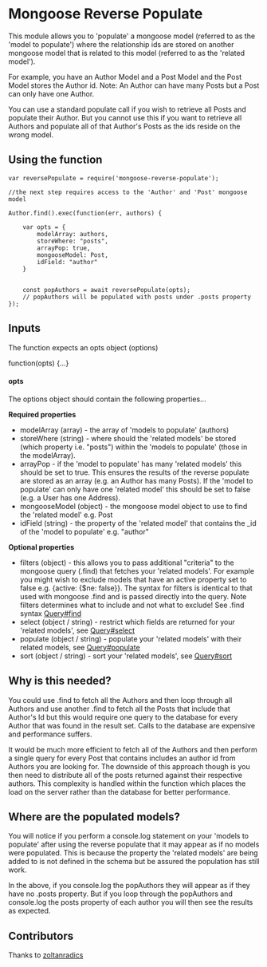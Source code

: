 # Mongoose Reverse Populate

This module allows you to 'populate' a mongoose model (referred to as the 'model to populate') where the relationship ids are stored on another mongoose model that is related to this model (referred to as the 'related model').

For example, you have an Author Model and a Post Model and the Post Model stores the Author id.
Note: An Author can have many Posts but a Post can only have one Author.

You can use a standard populate call if you wish to retrieve all Posts and populate their Author. But you cannot use this if you want to retrieve all Authors and populate all of that Author's Posts as the ids reside on the wrong model.

## Using the function

```
var reversePopulate = require('mongoose-reverse-populate');

//the next step requires access to the 'Author' and 'Post' mongoose model

Author.find().exec(function(err, authors) {

    var opts = {
        modelArray: authors,
        storeWhere: "posts",
        arrayPop: true,
        mongooseModel: Post,
        idField: "author"
    }


	const popAuthors = await reversePopulate(opts);
    // popAuthors will be populated with posts under .posts property
});

```

## Inputs

The function expects an opts object (options)

function(opts) {...}

#### opts

The options object should contain the following properties...

**Required properties**

- modelArray (array) - the array of 'models to populate' (authors)
- storeWhere (string) - where should the 'related models' be stored (which property i.e. "posts") within the 'models to populate' (those in the modelArray).
- arrayPop - if the 'model to populate' has many 'related models' this should be set to true. This ensures the results of the reverse populate are stored as an array (e.g. an Author has many Posts). If the 'model to populate' can only have one 'related model' this should be set to false (e.g. a User has one Address).
- mongooseModel (object) - the mongoose model object to use to find the 'related model' e.g. Post
- idField (string) - the property of the 'related model' that contains the \_id of the 'model to populate' e.g. "author"

**Optional properties**

- filters (object) - this allows you to pass additional "criteria" to the mongoose query (.find) that fetches your 'related models'. For example you might wish to exclude models that have an active property set to false e.g. {active: {$ne: false}}. The syntax for filters is identical to that used with mongoose .find and is passed directly into the query. Note filters determines what to include and not what to exclude! See .find syntax [Query#find](http://mongoosejs.com/docs/api.html#query_Query-find)
- select (object / string) - restrict which fields are returned for your 'related models', see [Query#select](http://mongoosejs.com/docs/api.html#query_Query-select)
- populate (object / string) - populate your 'related models' with their related models, see [Query#populate](http://mongoosejs.com/docs/api.html#query_Query-populate)
- sort (object / string) - sort your 'related models', see [Query#sort](http://mongoosejs.com/docs/api.html#query_Query-sort)

## Why is this needed?

You could use .find to fetch all the Authors and then loop through all Authors and use another .find to fetch all the Posts that include that Author's Id but this would require one query to the database for every Author that was found in the result set. Calls to the database are expensive and performance suffers.

It would be much more efficient to fetch all of the Authors and then perform a single query for every Post that contains includes an author id from Authors you are looking for. The downside of this approach though is you then need to distribute all of the posts returned against their respective authors. This complexity is handled within the function which places the load on the server rather than the database for better performance.

## Where are the populated models?

You will notice if you perform a console.log statement on your 'models to populate' after using the reverse populate that it may appear as if no models were populated. This is because the property the 'related models' are being added to is not defined in the schema but be assured the population has still work.

In the above, if you console.log the popAuthors they will appear as if they have no .posts property. But if you loop through the popAuthors and console.log the posts property of each author you will then see the results as expected.

## Contributors

Thanks to [zoltanradics](https://github.com/zoltanradics)
